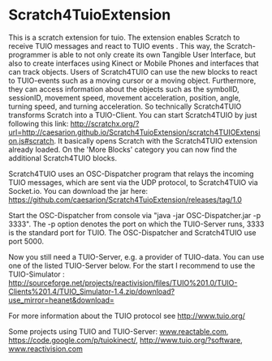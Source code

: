 # Scratch4TuioExtension
This is a scratch extension for tuio. The extension enables Scratch to receive TUIO messages and react to TUIO events . This way, the Scratch-programmer is able to not only create its own Tangible User Interface, but also to create interfaces using Kinect or Mobile Phones and interfaces that can track objects.
Users of Scratch4TUIO can use the new blocks to react to TUIO-events such as a moving cursor or a moving object. Furthermore, they can access information about the objects such as the symbolID, sessionID, movement speed, movement acceleration, position, angle, turning speed, and turning acceleration. So technically Scratch4TUIO transforms Scratch into a TUIO-Client. You can start Scratch4TUIO by just following this link: http://scratchx.org/?url=http://caesarion.github.io/Scratch4TuioExtension/scratch4TUIOExtension.js#scratch. It basically opens Scratch with the Scratch4TUIO extension already loaded. On the 'More Blocks' category you can now find the additional Scratch4TUIO blocks.

Scratch4TUIO uses an OSC-Dispatcher program that relays the incoming TUIO messages, which are sent via the UDP protocol, to Scratch4TUIO via Socket.io. You can download the jar here: https://github.com/caesarion/Scratch4TuioExtension/releases/tag/1.0

Start the OSC-Dispatcher from console via "java -jar OSC-Dispatcher.jar -p 3333".
The -p option denotes the port on which the TUIO-Server runs, 3333 is the standard port for TUIO. The OSC-Dispatcher and Scratch4TUIO use port 5000. 

Now you still need a TUIO-Server, e.g. a provider of TUIO-data. You can use one of the listed TUIO-Server below. For the start I recommend to use the TUIO-Simulator : http://sourceforge.net/projects/reactivision/files/TUIO%201.0/TUIO-Clients%201.4/TUIO_Simulator-1.4.zip/download?use_mirror=heanet&download=

For more information about the TUIO protocol see http://www.tuio.org/

Some projects using TUIO and TUIO-Server:
www.reactable.com, https://code.google.com/p/tuiokinect/, http://www.tuio.org/?software, www.reactivision.com
